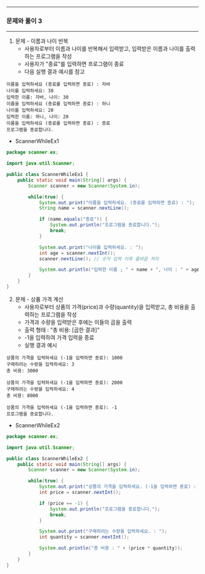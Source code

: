 -----
### 문제와 풀이 3
-----
1. 문제 - 이름과 나이 반복
    - 사용자로부터 이름과 나이를 반복해서 입력받고, 입력받은 이름과 나이를 출력하는 프로그램을 작성
    - 사용자가 "종료"를 입력하면 프로그램이 종료
    - 다음 실행 결과 예시를 참고
```
이름을 입력하세요 (종료를 입력하면 종료) : 자바
나이를 입력하세요: 30
입력한 이름: 자바, 나이: 30
이름을 입력하세요 (종료를 입력하면 종료) : 하니
나이를 입력하세요: 20
입력한 이름: 하니, 나이: 20
이름을 입력하세요 (종료를 입력하면 종료) : 종료
프로그램을 종료합니다.
```
   - ScannerWhileEx1
```java
package scanner.ex;

import java.util.Scanner;

public class ScannerWhileEx1 {
    public static void main(String[] args) {
        Scanner scanner = new Scanner(System.in);

        while(true) {
            System.out.print("이름을 입력하세요. (종료를 입력하면 종료) : ");
            String name = scanner.nextLine();

            if (name.equals("종료")) {
                System.out.println("프로그램을 종료합니다.");
                break;
            }

            System.out.print("나이를 입력하세요. : ");
            int age = scanner.nextInt();
            scanner.nextLine(); // 숫자 입력 이후 줄바꿈 처리

            System.out.println("입력한 이름 ; " + name + ", 나이 : " + age);
        }
    }
}
```

2. 문제 - 상품 가격 계산
    - 사용자로부터 상품의 가격(price)과 수량(quantity)을 입력받고, 총 비용을 출력하는 프로그램을 작성
    - 가격과 수량을 입력받은 후에는 이들의 곱을 출력
    - 출력 형태 : "총 비용: [곱한 결과]"
    - -1을 입력하여 가격 입력을 종료
    - 실행 결과 예시
```
상품의 가격을 입력하세요 (-1을 입력하면 종료): 1000
구매하려는 수량을 입력하세요: 3
총 비용: 3000

상품의 가격을 입력하세요 (-1을 입력하면 종료): 2000
구매하려는 수량을 입력하세요: 4
총 비용: 8000

상품의 가격을 입력하세요 (-1을 입력하면 종료): -1
프로그램을 종료합니다.
```
   - ScannerWhileEx2
```java
package scanner.ex;

import java.util.Scanner;

public class ScannerWhileEx2 {
    public static void main(String[] args) {
        Scanner scanner = new Scanner(System.in);

        while(true) {
            System.out.print("상품의 가격을 입력하세요. (-1을 입력하면 종료) : ");
            int price = scanner.nextInt();

            if (price == -1) {
                System.out.println("프로그램을 종료합니다.");
                break;
            }

            System.out.print("구매하려는 수량을 입력하세요. : ");
            int quantity = scanner.nextInt();

            System.out.println("총 비용 : " + (price * quantity));
        }
    }
}
```
